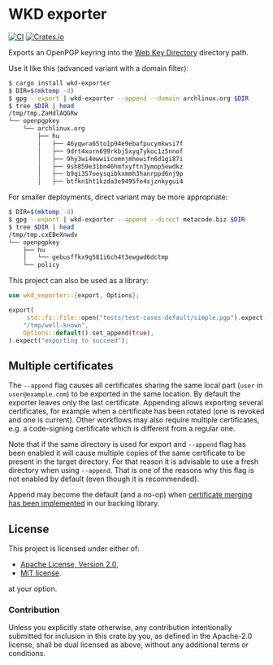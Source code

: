 # WKD exporter

[![CI](https://github.com/wiktor-k/wkd-exporter/actions/workflows/rust.yml/badge.svg)](https://github.com/wiktor-k/wkd-exporter/actions/workflows/rust.yml)
[![Crates.io](https://img.shields.io/crates/v/wkd-exporter)](https://crates.io/crates/wkd-exporter)

Exports an OpenPGP keyring into the [Web Key Directory][WKD] directory path.

[WKD]: https://datatracker.ietf.org/doc/draft-koch-openpgp-webkey-service/

Use it like this (advanced variant with a domain filter):

```sh
$ cargo install wkd-exporter
$ DIR=$(mktemp -d)
$ gpg --export | wkd-exporter --append --domain archlinux.org $DIR
$ tree $DIR | head
/tmp/tmp.ZaHdlAQGRw
└── openpgpkey
    └── archlinux.org
        ├── hu
        │   ├── 46yqwra65to1p94e9ebafpucymkwsi7f
        │   ├── 9drt4xorn699rkbj5xyq7ykoc1z5nnof
        │   ├── 9hy3wi4ewwiicomnjmhewifn6d1gi87i
        │   ├── 9sh859e31bn46hmfxyftn3ymop5ewdkz
        │   ├── b9qi357oeysqibkxmmh3hanrppd6nj9p
        │   ├── btfkn1ht1kzda3e9495fe4sjznkygui4
```

For smaller deployments, direct variant may be more appropriate:

```sh
$ DIR=$(mktemp -d)
$ gpg --export | wkd-exporter --append --direct metacode.biz $DIR
$ tree $DIR | head
/tmp/tmp.cxEBeXnwdv
└── openpgpkey
    ├── hu
    │   └── gebusffkx9g581i6ch4t3ewgwd6dctmp
    └── policy
```

This project can also be used as a library:

```rust
use wkd_exporter::{export, Options};

export(
     std::fs::File::open("tests/test-cases-default/simple.pgp").expect("file to exist"),
    "/tmp/well-known",
    Options::default().set_append(true),
).expect("exporting to succeed");
```

## Multiple certificates

The `--append` flag causes all certificates sharing the same local part (`user` in `user@example.com`) to be exported in the same location.
By default the exporter leaves only the last certificate.
Appending allows exporting several certificates, for example when a certificate has been rotated (one is revoked and one is current).
Other workflows may also require multiple certificates, e.g. a code-signing certificate which is different from a regular one.

Note that if the same directory is used for export and `--append` flag has been enabled it will cause multiple copies of the same certificate to be present in the target directory.
For that reason it is advisable to use a fresh directory when using `--append`.
That is one of the reasons why this flag is not enabled by default (even though it is recommended).

Append may become the default (and a no-op) when [certificate merging has been implemented](https://codeberg.org/heiko/rpgpie/issues/1) in our backing library.

## License

This project is licensed under either of:

  - [Apache License, Version 2.0](https://www.apache.org/licenses/LICENSE-2.0),
  - [MIT license](https://opensource.org/licenses/MIT).

at your option.

### Contribution

Unless you explicitly state otherwise, any contribution intentionally
submitted for inclusion in this crate by you, as defined in the
Apache-2.0 license, shall be dual licensed as above, without any
additional terms or conditions.
